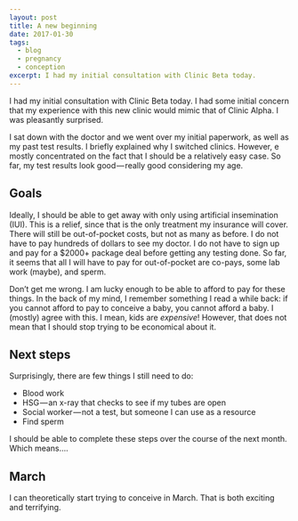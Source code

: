 ```yaml
---
layout: post
title: A new beginning
date: 2017-01-30
tags:
  - blog
  - pregnancy
  - conception
excerpt: I had my initial consultation with Clinic Beta today.
---
```


I had my initial consultation with Clinic Beta today. I had some initial concern that my experience with this new clinic would mimic that of Clinic Alpha. I was pleasantly surprised.

I sat down with the doctor and we went over my initial paperwork, as well as my past test results. I briefly explained why I switched clinics. However, e mostly concentrated on the fact that I should be a relatively easy case. So far, my test results look good — really good considering my age.

## Goals

Ideally, I should be able to get away with only using artificial insemination (IUI). This is a relief, since that is the only treatment my insurance will cover. There will still be out-of-pocket costs, but not as many as before. I do not have to pay hundreds of dollars to see my doctor. I do not have to sign up and pay for a $2000+ package deal before getting any testing done. So far, it seems that all I will have to pay for out-of-pocket are co-pays, some lab work (maybe), and sperm.

Don’t get me wrong. I am lucky enough to be able to afford to pay for these things. In the back of my mind, I remember something I read a while back: if you cannot afford to pay to conceive a baby, you cannot afford a baby. I (mostly) agree with this. I mean, kids are <em>expensive</em>! However, that does not mean that I should stop trying to be economical about it.

## Next steps

Surprisingly, there are few things I still need to do:

* Blood work
* HSG — an x-ray that checks to see if my tubes are open
* Social worker — not a test, but someone I can use as a resource
* Find sperm

I should be able to complete these steps over the course of the next month. Which means….

## March

I can theoretically start trying to conceive in March. That is both exciting and terrifying.
